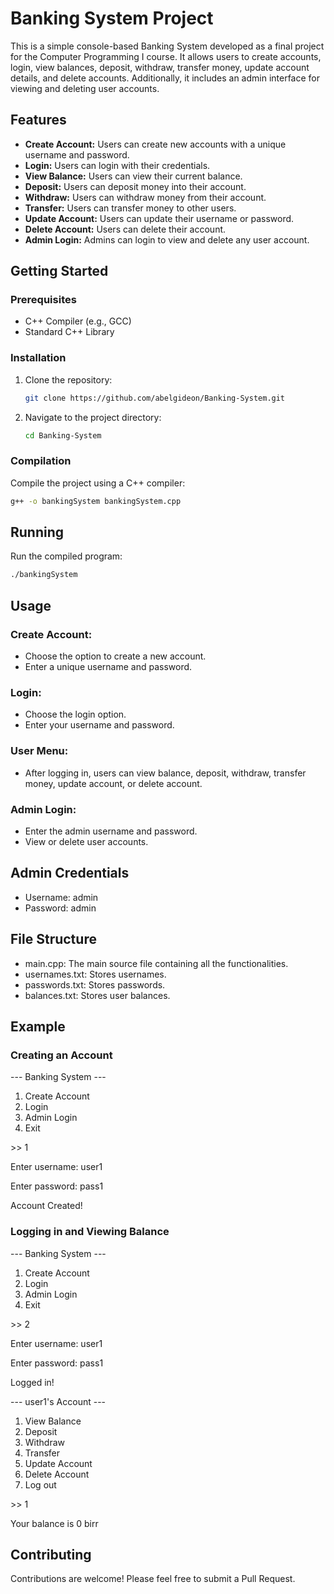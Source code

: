 # Banking System Project

This is a simple console-based Banking System developed as a final project for the Computer Programming I course. It allows users to create accounts, login, view balances, deposit, withdraw, transfer money, update account details, and delete accounts. Additionally, it includes an admin interface for viewing and deleting user accounts.

## Features

- **Create Account:** Users can create new accounts with a unique username and password.
- **Login:** Users can login with their credentials.
- **View Balance:** Users can view their current balance.
- **Deposit:** Users can deposit money into their account.
- **Withdraw:** Users can withdraw money from their account.
- **Transfer:** Users can transfer money to other users.
- **Update Account:** Users can update their username or password.
- **Delete Account:** Users can delete their account.
- **Admin Login:** Admins can login to view and delete any user account.

## Getting Started

### Prerequisites

- C++ Compiler (e.g., GCC)
- Standard C++ Library

### Installation

1. Clone the repository:
    ```sh
    git clone https://github.com/abelgideon/Banking-System.git
    ```
2. Navigate to the project directory:
    ```sh
    cd Banking-System
    ```

### Compilation

Compile the project using a C++ compiler:
```sh
g++ -o bankingSystem bankingSystem.cpp
```

## Running

Run the compiled program:
```sh
./bankingSystem
```

## Usage

### Create Account:

- Choose the option to create a new account.
- Enter a unique username and password.

### Login:

- Choose the login option.
- Enter your username and password.

### User Menu:

- After logging in, users can view balance, deposit, withdraw, transfer money, update account, or delete account.

### Admin Login:

- Enter the admin username and password.
- View or delete user accounts.

## Admin Credentials

- Username: admin
- Password: admin

## File Structure

- main.cpp: The main source file containing all the functionalities.
- usernames.txt: Stores usernames.
- passwords.txt: Stores passwords.
- balances.txt: Stores user balances.

## Example

### Creating an Account

--- Banking System ---
1. Create Account
2. Login
3. Admin Login
4. Exit

\>\> 1

Enter username: user1

Enter password: pass1

Account Created!

### Logging in and Viewing Balance

--- Banking System ---
1. Create Account
2. Login
3. Admin Login
4. Exit

\>\> 2

Enter username: user1

Enter password: pass1

Logged in!

--- user1's Account ---
1. View Balance
2. Deposit
3. Withdraw
4. Transfer
5. Update Account
6. Delete Account
7. Log out

\>\> 1

Your balance is 0 birr

## Contributing

Contributions are welcome! Please feel free to submit a Pull Request.